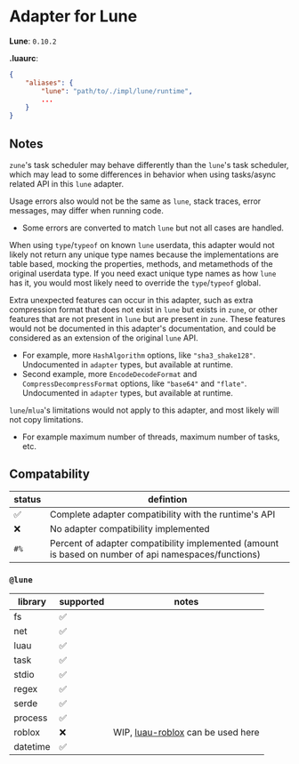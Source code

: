 # Adapter for Lune

**Lune**: `0.10.2`

**.luaurc**:
```json
{
    "aliases": {
        "lune": "path/to/./impl/lune/runtime",
        ...
    }
}
```

## **Notes**
`zune`'s task scheduler may behave differently than the `lune`'s task scheduler, which may lead to some differences in behavior when using tasks/async related API in this `lune` adapter.

Usage errors also would not be the same as `lune`, stack traces, error messages, may differ when running code.
- Some errors are converted to match `lune` but not all cases are handled.

When using `type`/`typeof` on known `lune` userdata, this adapter would not likely not return any unique type names because the implementations are table based, mocking the properties, methods, and metamethods of the original userdata type. If you need exact unique type names as how `lune` has it, you would most likely need to override the `type`/`typeof` global.

Extra unexpected features can occur in this adapter, such as extra compression format that does not exist in `lune` but exists in `zune`, or other features that are not present in `lune` but are present in `zune`. These features would not be documented in this adapter's documentation, and could be considered as an extension of the original `lune` API.
- For example, more `HashAlgorithm` options, like `"sha3_shake128"`. Undocumented in `adapter` types, but available at runtime.
- Second example, more `EncodeDecodeFormat` and `CompressDecompressFormat` options, like `"base64"` and `"flate"`. Undocumented in `adapter` types, but available at runtime.

`lune`/`mlua`'s limitations would not apply to this adapter, and most likely will not copy limitations.
- For example maximum number of threads, maximum number of tasks, etc.

## **Compatability**
| status | defintion |
|--------|-----------|
| ✅ | Complete adapter compatibility with the runtime's API |
| ❌️ | No adapter compatibility implemented |
| `#%` | Percent of adapter compatibility implemented (amount is based on number of api namespaces/functions) |

### `@lune`
| library | supported | notes |
|---------|-----------|-------|
| fs | ✅ | |
| net | ✅ | |
| luau | ✅ | |
| task | ✅ | |
| stdio | ✅ | |
| regex | ✅ | |
| serde | ✅ | |
| process | ✅ | |
| roblox | ❌️ | WIP, [luau-roblox](https://github.com/Scythe-Technology/luau-roblox) can be used here |
| datetime | ✅ | |
